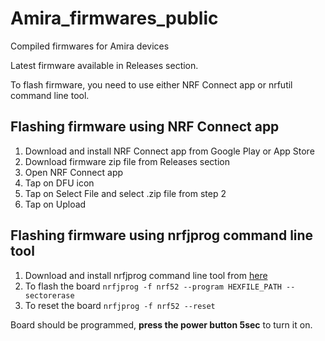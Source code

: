 # Amira_firmwares_public
Compiled firmwares for Amira devices

Latest firmware available in Releases section.

To flash firmware, you need to use either NRF Connect app or nrfutil command line tool.

## Flashing firmware using NRF Connect app
1. Download and install NRF Connect app from Google Play or App Store
2. Download firmware zip file from Releases section
3. Open NRF Connect app
4. Tap on DFU icon
5. Tap on Select File and select .zip file from step 2
6. Tap on Upload

## Flashing firmware using nrfjprog command line tool
1. Download and install nrfjprog command line tool from [here](https://www.nordicsemi.com/Software-and-tools/Development-Tools/nRF-Command-Line-Tools)
2. To flash the board `nrfjprog -f nrf52 --program HEXFILE_PATH --sectorerase`
3. To reset the board `nrfjprog -f nrf52 --reset`

Board should be programmed, **press the power button 5sec** to turn it on.

